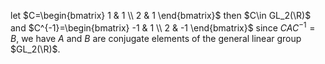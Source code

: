  let $C=\begin{bmatrix}
   1 & 1 \\
   2 & 1
\end{bmatrix}$
then $C\in GL_2(\R)$ and 
$C^{-1}=\begin{bmatrix}
   -1 & 1 \\
   2 & -1
\end{bmatrix}$
since $CAC^{-1}=B$, we have $A$ and $B$ are conjugate elements of the general linear group $GL_2(\R)$.
